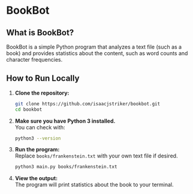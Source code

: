 # BookBot

## What is BookBot?

BookBot is a simple Python program that analyzes a text file (such as a book) and provides statistics about the content, such as word counts and character frequencies.

## How to Run Locally

1. **Clone the repository:**
   ```bash
   git clone https://github.com/isaacjstriker/bookbot.git
   cd bookbot
   ```

2. **Make sure you have Python 3 installed.**  
   You can check with:
   ```bash
   python3 --version
   ```

3. **Run the program:**  
   Replace `books/frankenstein.txt` with your own text file if desired.
   ```bash
   python3 main.py books/frankenstein.txt
   ```

4. **View the output:**  
   The program will print statistics about the book to your terminal.
